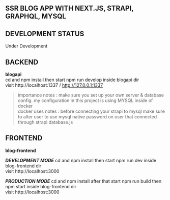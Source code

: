 ## SSR BLOG APP WITH NEXT.JS, STRAPI, GRAPHQL, MYSQL

## DEVELOPMENT STATUS
Under Development 

## BACKEND 
**blogapi**  
cd and npm install then start npm run develop inside blogapi dir  
visit http://localhost:1337 / http://127.0.0.1:1337  
  
> importance notes : make sure you set up your own server & database config. my configuration in this project is using MYSQL inside of docker  
> docker uses notes : before connecting your strapi to mysql make sure to alter user to use mysql native password on user that connected through strapi database.js  

## FRONTEND  
**blog-frontend**   

***DEVELOPMENT MODE***
cd and npm install then start npm run dev inside blog-frontend dir  
visit http://localhost:3000  

***PRODUCTION MODE***
cd and npm install after that start npm run build then npm start inside blog-frontend dir  
visit http://localhost:3000  
